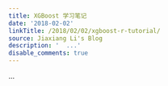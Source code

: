 ```yaml
---
title: XGBoost 学习笔记
date: '2018-02-02'
linkTitle: /2018/02/02/xgboost-r-tutorial/
source: Jiaxiang Li's Blog
description: '  ...'
disable_comments: true
---
```

  ...